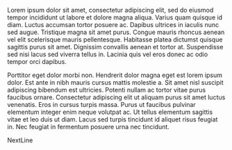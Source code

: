 Lorem ipsum dolor sit amet, consectetur adipiscing elit, sed do eiusmod tempor incididunt ut labore et dolore magna aliqua. Varius quam quisque id diam. Luctus accumsan tortor posuere ac. Dapibus ultrices in iaculis nunc sed augue. Tristique magna sit amet purus. Congue mauris rhoncus aenean vel elit scelerisque mauris pellentesque. Habitasse platea dictumst quisque sagittis purus sit amet. Dignissim convallis aenean et tortor at. Suspendisse sed nisi lacus sed viverra tellus in. Lacinia quis vel eros donec ac odio tempor orci dapibus.

Porttitor eget dolor morbi non. Hendrerit dolor magna eget est lorem ipsum dolor. Est ante in nibh mauris cursus mattis molestie a. Sit amet nisl suscipit adipiscing bibendum est ultricies. Potenti nullam ac tortor vitae purus faucibus ornare. Consectetur adipiscing elit ut aliquam purus sit amet luctus venenatis. Eros in cursus turpis massa. Purus ut faucibus pulvinar elementum integer enim neque volutpat ac. Ut tellus elementum sagittis vitae et leo duis ut diam. Lacus sed turpis tincidunt id aliquet risus feugiat in. Nec feugiat in fermentum posuere urna nec tincidunt.

NextLine
